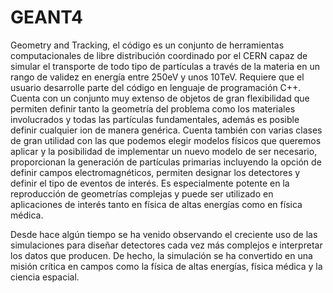 # GEANT4

Geometry and Tracking, el código es un conjunto de herramientas computacionales de libre distribución coordinado por el CERN capaz de simular el transporte de todo tipo de partículas a través de la materia en un rango de validez en energía entre 250eV y unos 10TeV. Requiere que el usuario desarrolle parte del código en lenguaje de programación C++.
Cuenta con un conjunto muy extenso de objetos de gran flexibilidad que permiten definir tanto la geometría del problema como los materiales involucrados y todas las partículas fundamentales, además es posible definir cualquier ion de manera genérica. Cuenta también con varias clases de gran utilidad con las que podemos elegir modelos físicos que queremos aplicar y la posibilidad de implementar un nuevo modelo de ser necesario, proporcionan la generación de partículas primarias incluyendo la opción de definir campos electromagnéticos, permiten designar los detectores y definir el tipo de eventos de interés. Es especialmente potente en la reproducción de geometrías complejas y puede ser utilizado en aplicaciones de interés tanto en física de altas energías como en física médica.

Desde hace algún tiempo se ha venido observando el creciente uso de las simulaciones para diseñar detectores cada vez más complejos e interpretar los datos que producen. De hecho, la simulación se ha convertido en una misión crítica en campos como la física de altas energías, física médica y la ciencia espacial.

